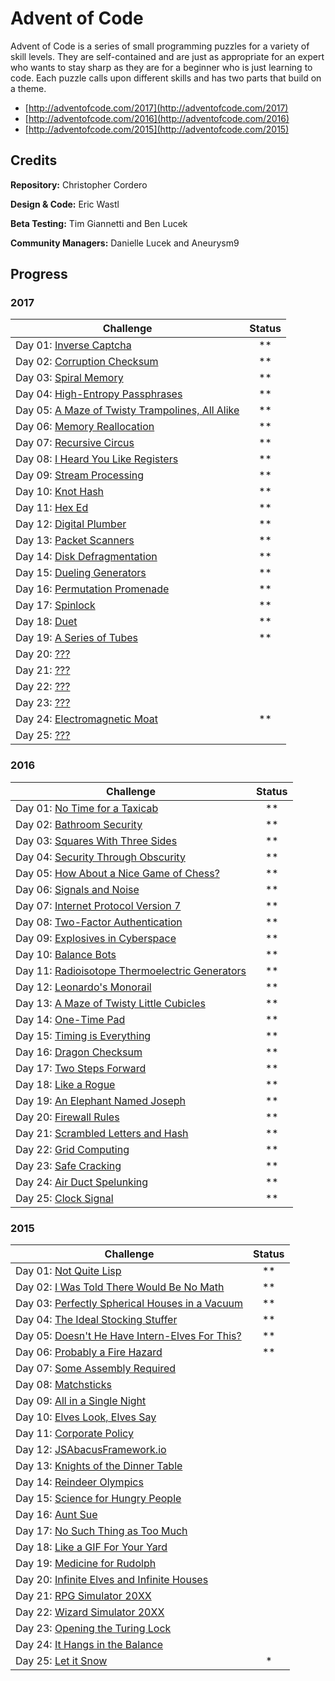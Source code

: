 # Advent of Code


Advent of Code is a series of small programming puzzles for a variety of skill levels. They are self-contained and are just as appropriate for an expert who wants to stay sharp as they are for a beginner who is just learning to code. Each puzzle calls upon different skills and has two parts that build on a theme.

- [http://adventofcode.com/2017](http://adventofcode.com/2017)
- [http://adventofcode.com/2016](http://adventofcode.com/2016)
- [http://adventofcode.com/2015](http://adventofcode.com/2015)

## Credits

**Repository:** Christopher Cordero

**Design & Code:** Eric Wastl

**Beta Testing:** Tim Giannetti and Ben Lucek

**Community Managers:** Danielle Lucek and Aneurysm9


## Progress

### 2017
Challenge | Status
--- | :---:
Day 01: [Inverse Captcha](http://adventofcode.com/2017/day/1) | \*\*
Day 02: [Corruption Checksum](http://adventofcode.com/2017/day/2) | \*\*
Day 03: [Spiral Memory](http://adventofcode.com/2017/day/3) | \*\*
Day 04: [High-Entropy Passphrases](http://adventofcode.com/2017/day/4) | \*\*
Day 05: [A Maze of Twisty Trampolines, All Alike](http://adventofcode.com/2017/day/5) | \*\*
Day 06: [Memory Reallocation](http://adventofcode.com/2017/day/6) | \*\*
Day 07: [Recursive Circus](http://adventofcode.com/2017/day/7) | \*\*
Day 08: [I Heard You Like Registers](http://adventofcode.com/2017/day/8) | \*\*
Day 09: [Stream Processing](http://adventofcode.com/2017/day/9) | \*\*
Day 10: [Knot Hash](http://adventofcode.com/2017/day/10) | \*\*
Day 11: [Hex Ed](http://adventofcode.com/2017/day/11) | \*\*
Day 12: [Digital Plumber](http://adventofcode.com/2017/day/12) | \*\*
Day 13: [Packet Scanners](http://adventofcode.com/2017/day/13) | \*\*
Day 14: [Disk Defragmentation](http://adventofcode.com/2017/day/14) | \*\*
Day 15: [Dueling Generators](http://adventofcode.com/2017/day/15) | \*\*
Day 16: [Permutation Promenade](http://adventofcode.com/2017/day/16) | \*\*
Day 17: [Spinlock](http://adventofcode.com/2017/day/17) | \*\*
Day 18: [Duet](http://adventofcode.com/2017/day/18) | \*\*
Day 19: [A Series of Tubes](http://adventofcode.com/2017/day/19) | \*\*
Day 20: [???](http://adventofcode.com/2017/day/20) |
Day 21: [???](http://adventofcode.com/2017/day/21) |
Day 22: [???](http://adventofcode.com/2017/day/22) |
Day 23: [???](http://adventofcode.com/2017/day/23) |
Day 24: [Electromagnetic Moat](http://adventofcode.com/2017/day/24) | \*\*
Day 25: [???](http://adventofcode.com/2017/day/25) |

### 2016
Challenge | Status
--- | :---:
Day 01: [No Time for a Taxicab](http://adventofcode.com/2016/day/1) | \*\*
Day 02: [Bathroom Security](http://adventofcode.com/2016/day/2) | \*\*
Day 03: [Squares With Three Sides](http://adventofcode.com/2016/day/3) | \*\*
Day 04: [Security Through Obscurity](http://adventofcode.com/2016/day/4) | \*\*
Day 05: [How About a Nice Game of Chess?](http://adventofcode.com/2016/day/5) | \*\*
Day 06: [Signals and Noise](http://adventofcode.com/2016/day/6) | \*\*
Day 07: [Internet Protocol Version 7](http://adventofcode.com/2016/day/7) | \*\*
Day 08: [Two-Factor Authentication](http://adventofcode.com/2016/day/8) | \*\*
Day 09: [Explosives in Cyberspace](http://adventofcode.com/2016/day/9) | \*\*
Day 10: [Balance Bots](http://adventofcode.com/2016/day/10) | \*\*
Day 11: [Radioisotope Thermoelectric Generators](http://adventofcode.com/2016/day/11) | \*\*
Day 12: [Leonardo's Monorail](http://adventofcode.com/2016/day/12) | \*\*
Day 13: [A Maze of Twisty Little Cubicles](http://adventofcode.com/2016/day/13) | \*\*
Day 14: [One-Time Pad](http://adventofcode.com/2016/day/14) | \*\*
Day 15: [Timing is Everything](http://adventofcode.com/2016/day/15) | \*\*
Day 16: [Dragon Checksum](http://adventofcode.com/2016/day/16) | \*\*
Day 17: [Two Steps Forward](http://adventofcode.com/2016/day/17) | \*\*
Day 18: [Like a Rogue](http://adventofcode.com/2016/day/18) | \*\*
Day 19: [An Elephant Named Joseph](http://adventofcode.com/2016/day/19) | \*\*
Day 20: [Firewall Rules](http://adventofcode.com/2016/day/20) | \*\*
Day 21: [Scrambled Letters and Hash](http://adventofcode.com/2016/day/21) | \*\*
Day 22: [Grid Computing](http://adventofcode.com/2016/day/22) | \*\*
Day 23: [Safe Cracking](http://adventofcode.com/2016/day/23) | \*\*
Day 24: [Air Duct Spelunking](http://adventofcode.com/2016/day/24) | \*\*
Day 25: [Clock Signal](http://adventofcode.com/2016/day/25) | \*\*

### 2015
Challenge | Status
--- | :---:
Day 01: [Not Quite Lisp](http://adventofcode.com/2015/day/1) | \*\*
Day 02: [I Was Told There Would Be No Math](http://adventofcode.com/2015/day/2) | \*\*
Day 03: [Perfectly Spherical Houses in a Vacuum](http://adventofcode.com/2015/day/3) | \*\*
Day 04: [The Ideal Stocking Stuffer](http://adventofcode.com/2015/day/4) | \*\*
Day 05: [Doesn't He Have Intern-Elves For This?](http://adventofcode.com/2015/day/5) | \*\*
Day 06: [Probably a Fire Hazard](http://adventofcode.com/2015/day/6) | \*\*
Day 07: [Some Assembly Required](http://adventofcode.com/2015/day/7) |
Day 08: [Matchsticks](http://adventofcode.com/2015/day/8) |
Day 09: [All in a Single Night](http://adventofcode.com/2015/day/9) |
Day 10: [Elves Look, Elves Say](http://adventofcode.com/2015/day/10) |
Day 11: [Corporate Policy](http://adventofcode.com/2015/day/11) |
Day 12: [JSAbacusFramework.io](http://adventofcode.com/2015/day/12) |
Day 13: [Knights of the Dinner Table](http://adventofcode.com/2015/day/13) |
Day 14: [Reindeer Olympics](http://adventofcode.com/2015/day/14) |
Day 15: [Science for Hungry People](http://adventofcode.com/2015/day/15) |
Day 16: [Aunt Sue](http://adventofcode.com/2015/day/16) |
Day 17: [No Such Thing as Too Much](http://adventofcode.com/2015/day/17) |
Day 18: [Like a GIF For Your Yard](http://adventofcode.com/2015/day/18) |
Day 19: [Medicine for Rudolph](http://adventofcode.com/2015/day/19) |
Day 20: [Infinite Elves and Infinite Houses](http://adventofcode.com/2015/day/20) |
Day 21: [RPG Simulator 20XX](http://adventofcode.com/2015/day/21) |
Day 22: [Wizard Simulator 20XX](http://adventofcode.com/2015/day/22) |
Day 23: [Opening the Turing Lock](http://adventofcode.com/2015/day/23) |
Day 24: [It Hangs in the Balance](http://adventofcode.com/2015/day/24) |
Day 25: [Let it Snow](http://adventofcode.com/2015/day/25) | \*
